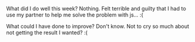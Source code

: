 What did I do well this week?
Nothing. Felt terrible and guilty that I had to use my partner to help me solve the problem with js... :(

What could I have done to improve?
Don't know. Not to cry so much about not getting the result I wanted? :(

